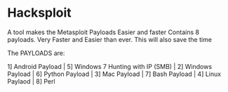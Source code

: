 # Hacksploit
A tool makes the Metasploit Payloads Easier and faster
Contains 8 payloads. Very Faster and Easier than ever. This will also save the time

The PAYLOADS are:

1] Android Payload | 5] Windows 7 Hunting with IP (SMB)
                   | 
2] Windows Payload | 6] Python Payload
                   |
3] Mac Payload     | 7] Bash Payload
                   |
4] Linux Paylaod   | 8] Perl
